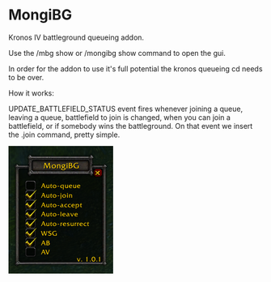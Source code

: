 # MongiBG
Kronos IV battleground queueing addon.

Use the /mbg show or /mongibg show command to open the gui.

In order for the addon to use it's full potential the kronos queueing cd needs to be over.

How it works:

UPDATE_BATTLEFIELD_STATUS event fires whenever joining a queue, leaving a queue, battlefield to join is changed, when you can join a battlefield, or if somebody wins the battleground. On that event we insert the .join command, pretty simple.

![alt text](https://github.com/krasbulle/MongiBG/blob/master/MongiBG.png?raw=true)
